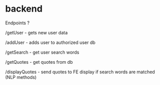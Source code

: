 # backend

Endpoints ?

/getUser - gets new user data

/addUser - adds user to authorized user db

/getSearch - get user search words

/getQuotes - get quotes from db

/displayQuotes - send quotes to FE display if search words are matched (NLP methods)